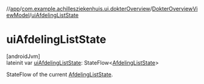 //[app](../../../index.md)/[com.example.achillesziekenhuis.ui.dokterOverview](../index.md)/[DokterOverviewViewModel](index.md)/[uiAfdelingListState](ui-afdeling-list-state.md)

# uiAfdelingListState

[androidJvm]\
lateinit var [uiAfdelingListState](ui-afdeling-list-state.md): StateFlow&lt;[AfdelingListState](../-afdeling-list-state/index.md)&gt;

StateFlow of the current [AfdelingListState](../-afdeling-list-state/index.md).

